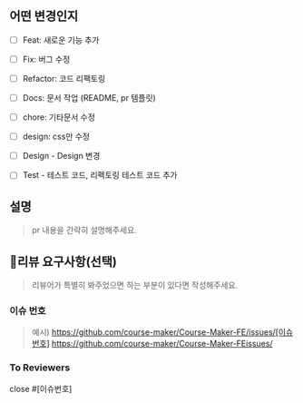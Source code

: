 ## 어떤 변경인지

- [ ] Feat: 새로운 기능 추가
- [ ] Fix: 버그 수정
- [ ] Refactor: 코드 리팩토링
- [ ] Docs: 문서 작업 (README, pr 템플릿)
- [ ] chore: 기타문서 수정
- [ ] design: css만 수정
- [ ] Design - Design 변경
- [ ] Test - 테스트 코드, 리펙토링 테스트 코드 추가


## 설명

> pr 내용을 간략히 설명해주세요.

## 💬리뷰 요구사항(선택)

> 리뷰어가 특별히 봐주었으면 하는 부분이 있다면 작성해주세요.

### 이슈 번호

> 예시) https://github.com/course-maker/Course-Maker-FE/issues/[이슈번호]
> https://github.com/course-maker/Course-Maker-FEissues/

### To Reviewers

close #[이슈번호]
